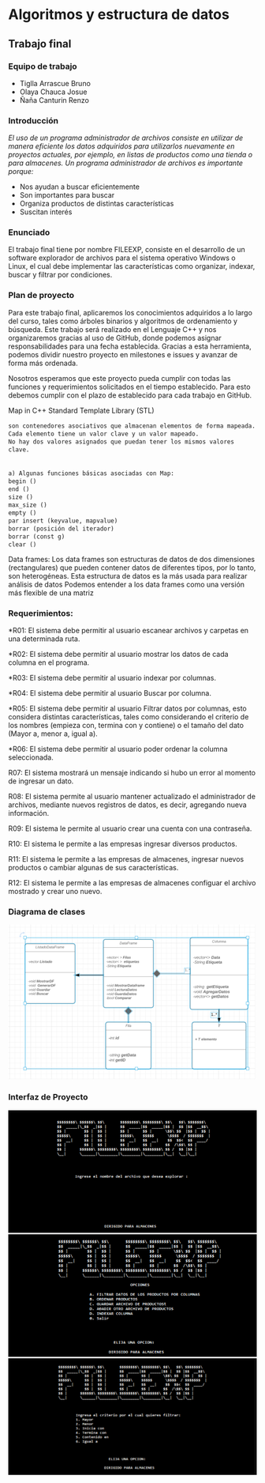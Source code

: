 Algoritmos y estructura de datos
===============================
Trabajo final
-------------
### Equipo de trabajo
* Tiglla Arrascue Bruno
* Olaya Chauca Josue
* Ñaña Canturin Renzo

### Introducción

<em> El uso de un programa administrador de archivos consiste en utilizar de manera eficiente los datos adquiridos para utilizarlos nuevamente en proyectos actuales, por ejemplo, en listas de productos como una tienda o para almacenes. Un programa administrador de archivos es importante porque:
</em>

<ul>
	<li>Nos ayudan a buscar eficientemente</li>
	<li>Son importantes para buscar</li>
	<li>Organiza productos de distintas características</li>
	<li>Suscitan interés</li>
</ul>



### Enunciado
El trabajo final tiene por nombre FILEEXP, consiste en el desarrollo de un software explorador de archivos para el sistema operativo Windows o Linux, el cual debe implementar las características como organizar, indexar, buscar y filtrar por condiciones.
### Plan de proyecto
Para este trabajo final, aplicaremos los conocimientos adquiridos a lo largo del curso, tales como árboles binarios y algoritmos de ordenamiento y búsqueda. Este trabajo será realizado en el Lenguaje C++ y nos organizaremos gracias al uso de GitHub, donde podemos asignar responsabilidades para una fecha establecida. Gracias a esta herramienta, podemos dividir nuestro proyecto en milestones e issues y avanzar de forma más ordenada.

Nosotros esperamos que este proyecto pueda cumplir con todas las funciones y requerimientos solicitados en el tiempo establecido. Para esto debemos cumplir con el plazo de establecido para cada trabajo en GitHub.

Map in C++ Standard Template Library (STL)

	son contenedores asociativos que almacenan elementos de forma mapeada. 
	Cada elemento tiene un valor clave y un valor mapeado. 
	No hay dos valores asignados que puedan tener los mismos valores clave.


	a) Algunas funciones básicas asociadas con Map:
	begin ()
	end ()
	size ()
	max_size ()
	empty ()
	par insert (keyvalue, mapvalue)
	borrar (posición del iterador) 
	borrar (const g)
	clear ()


Data frames:
Los data frames son estructuras de datos de dos dimensiones (rectangulares)
que pueden contener datos de diferentes tipos, por lo tanto, son heterogéneas. 
Esta estructura de datos es la más usada para realizar análisis de datos
Podemos entender a los data frames como una versión más flexible de una matriz 



### Requerimientos:
*R01: El sistema debe permitir al usuario escanear archivos y carpetas en una determinada ruta.

*R02: El sistema debe permitir al usuario mostrar los datos de cada columna en el programa.

*R03: El sistema debe permitir al usuario indexar por columnas.

*R04: El sistema debe permitir al usuario Buscar por columna.

*R05: El sistema debe permitir al usuario Filtrar datos por columnas, esto considera distintas características, tales como considerando el criterio de los nombres (empieza con, termina con y contiene) o el tamaño del dato (Mayor a, menor a, igual a).

*R06: El sistema debe permitir al usuario poder ordenar la columna seleccionada.

R07: El sistema mostrará un mensaje indicando si hubo un error al momento de ingresar un dato.

R08: El sistema permite al usuario mantener actualizado el administrador de archivos, mediante nuevos registros de datos, es decir, agregando nueva información.

R09: El sistema le permite al usuario crear una cuenta con una contraseña.

R10: El sistema le permite a las empresas ingresar diversos productos.

R11: El sistema le permite a las empresas de almacenes, ingresar nuevos productos o cambiar algunas de sus características.

R12: El sistema le permite a las empresas de almacenes configuar el archivo mostrado y crear uno nuevo.

### Diagrama de clases
![Texto alternativo](Diagrama.png)


### Interfaz de Proyecto
![Texto alternativo](2.png)
![Texto alternativo](1.png)
![Texto alternativo](3.png)
